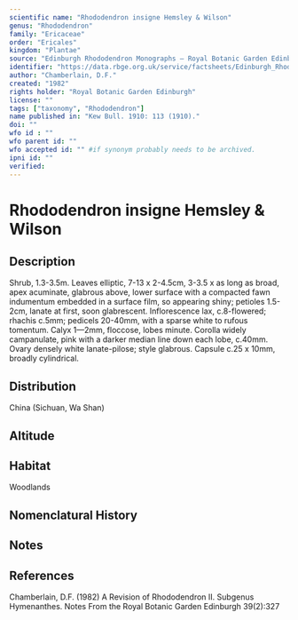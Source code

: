 ```yaml
---
scientific name: "Rhododendron insigne Hemsley & Wilson"
genus: "Rhododendron"
family: "Ericaceae"
order: "Ericales"
kingdom: "Plantae"
source: "Edinburgh Rhododendron Monographs – Royal Botanic Garden Edinburgh"
identifier: "https://data.rbge.org.uk/service/factsheets/Edinburgh_Rhododendron_Monographs.xhtml"
author: "Chamberlain, D.F."
created: "1982"
rights holder: "Royal Botanic Garden Edinburgh"
license: ""
tags: ["taxonomy", "Rhododendron"]
name published in: "Kew Bull. 1910: 113 (1910)."
doi: ""
wfo id : ""
wfo parent id: ""
wfo accepted id: "" #if synonym probably needs to be archived.                      
ipni id: ""
verified:
---
```


                       

# Rhododendron insigne Hemsley & Wilson

## Description
Shrub, 1.3-3.5m. Leaves elliptic, 7-13 x 2-4.5cm, 3-3.5 x as long as broad, apex acuminate, glabrous above, lower surface with a compacted fawn indumentum embedded in a surface film, so appearing shiny; petioles 1.5-2cm, lanate at first, soon glabrescent. Inflorescence lax, c.8-flowered; rhachis c.5mm; pedicels 20-40mm, with a sparse white to rufous tomentum. Calyx 1—2mm, floccose, lobes minute. Corolla widely campanulate, pink with a darker median line down each lobe, c.40mm. Ovary densely white lanate-pilose; style glabrous. Capsule c.25 x 10mm, broadly cylindrical.

## Distribution
China (Sichuan, Wa Shan)

## Altitude


## Habitat
Woodlands

## Nomenclatural History

                       
## Notes


## References

Chamberlain, D.F. (1982) A Revision of Rhododendron II. Subgenus Hymenanthes. Notes From the Royal Botanic Garden Edinburgh 39(2):327
